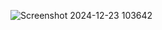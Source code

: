 ![Screenshot 2024-12-23 103642](https://github.com/user-attachments/assets/53fed648-a724-4fe7-bb7b-defa36fd8e52)
